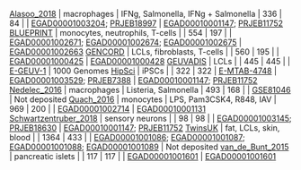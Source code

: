 [Alasoo_2018](http://dx.doi.org/10.1038/s41588-018-0046-7) | macrophages | IFNg, Salmonella, IFNg + Salmonella | 336 | 84 |  | [EGAD00001003204](https://www.ebi.ac.uk/ega/datasets/EGAD00001003204); [PRJEB18997](https://www.ebi.ac.uk/ena/data/view/PRJEB18997) | [EGAD00010001147](https://www.ebi.ac.uk/ega/datasets/EGAD00010001147); [PRJEB11752](https://www.ebi.ac.uk/ena/data/view/PRJEB11752)
[BLUEPRINT](https://doi.org/10.1016/j.cell.2016.10.026) | monocytes, neutrophils, T-cells |  | 554 | 197 |  | [EGAD00001002671](https://www.ebi.ac.uk/ega/datasets/EGAD00001002671); [EGAD00001002674](https://www.ebi.ac.uk/ega/datasets/EGAD00001002674); [EGAD00001002675](https://www.ebi.ac.uk/ega/datasets/EGAD00001002675) | [EGAD00001002663](https://www.ebi.ac.uk/ega/datasets/EGAD00001002663)
[GENCORD](https://doi.org/10.7554/eLife.00523) | LCLs, fibroblasts, T-cells |  | 560 | 195 |  | [EGAD00001000425](https://www.ebi.ac.uk/ega/datasets/EGAD00001000425) | [EGAD00001000428](https://www.ebi.ac.uk/ega/datasets/EGAD00001000428)
[GEUVADIS](https://doi.org/10.1038/nature12531) | LCLs |  | 445 | 445 |  | [E-GEUV-1](https://www.ebi.ac.uk/arrayexpress/experiments/E-GEUV-1) | 1000 Genomes
[HipSci](https://doi.org/10.1038/nature22403) | iPSCs |  | 322 | 322 | [E-MTAB-4748](https://www.ebi.ac.uk/gxa/experiments/E-MTAB-4748) | [EGAD00001003529](https://www.ebi.ac.uk/ega/datasets/EGAD00001003529); [PRJEB7388](https://www.ebi.ac.uk/ena/data/view/PRJEB7388) | [EGAD00010001147](https://www.ebi.ac.uk/ega/datasets/EGAD00010001147); [PRJEB11752](https://www.ebi.ac.uk/ena/data/view/PRJEB11752)
[Nedelec_2016](http://dx.doi.org/10.1016/j.cell.2016.09.025) | macrophages | Listeria, Salmonella | 493 | 168 |  | [GSE81046](https://www.ncbi.nlm.nih.gov/geo/query/acc.cgi?acc=GSE81046) | Not deposited
[Quach_2016](http://dx.doi.org/10.1016/j.cell.2016.09.024) | monocytes | LPS, Pam3CSK4, R848, IAV | 969 | 200 |  | [EGAD00001002714](https://www.ebi.ac.uk/ega/datasets/EGAD00001002714) | [EGAD00010001131](https://www.ebi.ac.uk/ega/datasets/EGAD00010001131)
[Schwartzentruber_2018](http://dx.doi.org/10.1038/s41588-017-0005-8) | sensory neurons |  | 98 | 98 |  | [EGAD00001003145](https://www.ebi.ac.uk/ega/datasets/EGAD00001003145); [PRJEB18630](https://www.ebi.ac.uk/ena/data/view/PRJEB18630) | [EGAD00010001147](https://www.ebi.ac.uk/ega/datasets/EGAD00010001147); [PRJEB11752](https://www.ebi.ac.uk/ena/data/view/PRJEB11752)
[TwinsUK](http://dx.doi.org/10.1038/ng.3162) | fat, LCLs, skin, blood |  | 1364 | 433 |  | [EGAD00001001086](https://www.ebi.ac.uk/ega/datasets/EGAD00001001086); [EGAD00001001087](https://www.ebi.ac.uk/ega/datasets/EGAD00001001087); [EGAD00001001088](https://www.ebi.ac.uk/ega/datasets/EGAD00001001088); [EGAD00001001089](https://www.ebi.ac.uk/ega/datasets/EGAD00001001089) | Not deposited
[van_de_Bunt_2015](https://doi.org/10.1371/journal.pgen.1005694) | pancreatic islets |  | 117 | 117 |  | [EGAD00001001601](https://www.ebi.ac.uk/ega/datasets/EGAD00001001601) | [EGAD00001001601](https://www.ebi.ac.uk/ega/datasets/EGAD00001001601)
